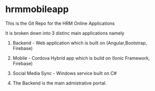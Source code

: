 # hrmmobileapp
This is the Git Repo for the HRM Online Applications

It is broken down into 3 distinc main applications namely

1. Backend - Web application which is built on (Angular,Bootstrap, Firebase)
2. Mobile - Cordova Hybrid app which is build on (Ionic Framework, Firebase)
3. Social Media Sync - Windows service built on C# 

1. The Backend is the main admistrative portal.
